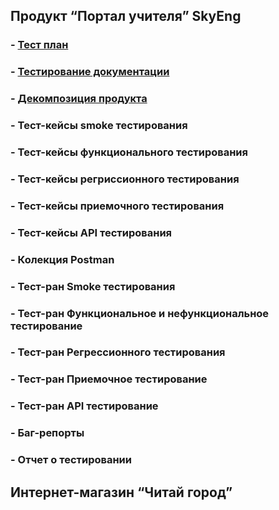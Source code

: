 ## **Продукт “Портал учителя” SkyEng**
### - [Тест план](https://github.com/Evgenii-Firtsikov/QA_Resume_and_Testing_Docs/blob/main/Test_plan/%D0%A2%D0%B5%D1%81%D1%82%20%D0%BF%D0%BB%D0%B0%D0%BD.pdf)
### - [Тестирование документации](https://github.com/Evgenii-Firtsikov/QA_Resume_and_Testing_Docs/blob/main/Test_plan/%D0%A2%D0%B5%D1%81%D1%82%D0%B8%D1%80%D0%BE%D0%B2%D0%B0%D0%BD%D0%B8%D0%B5%20%D0%B4%D0%BE%D0%BA%D1%83%D0%BC%D0%B5%D0%BD%D1%82%D0%B0%D1%86%D0%B8%D0%B8.pdf)
### - [Декомпозиция продукта](https://github.com/Evgenii-Firtsikov/QA_Resume_and_Testing_Docs/blob/main/Test_plan/%D0%94%D0%BA%D0%BE%D0%BC%D0%BF%D0%BE%D0%B7%D0%B8%D1%86%D0%B8%D1%8F%20%D0%BF%D1%80%D0%BE%D0%B4%D1%83%D0%BA%D1%82%D0%B0.jpg)
### - Тест-кейсы smoke тестирования
### - Тест-кейсы функционального тестирования
### - Тест-кейсы регриссионного тестирования
### - Тест-кейсы приемочного тестирования
### - Тест-кейсы API тестирования
### - Колекция Postman
### - Тест-ран Smoke тестирования
### - Тест-ран Функциональное и нефункциональное тестирование
### - Тест-ран Регрессионного тестирования
### - Тест-ран Приемочное тестирование
### - Тест-ран API тестирование
### - Баг-репорты
### - Отчет о тестировании

## **Интернет-магазин “Читай город”**
